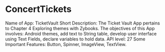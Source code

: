 # ConcertTickets
Name of App: TicketVault
Short Description: The Ticket Vault App pertains to Chapter 4 Exploring themes with Zybooks. The objectives of this App involves:
Android themes, add text to String table, develop user interface using Text Fields, declare variables to hold data.
API level: 27
Some Important Features: Button, Spinner, ImageView, TextView.
